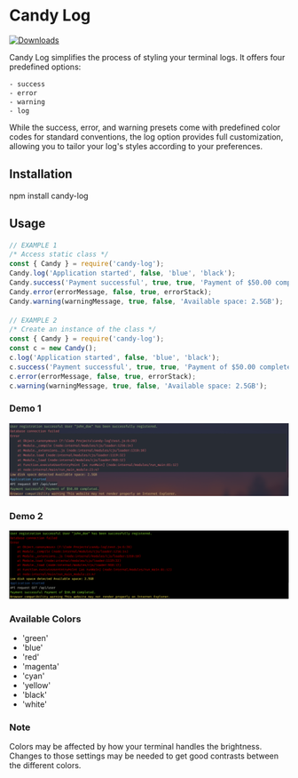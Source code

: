 # Candy Log
[![Downloads](https://badgen.net/npm/dt/candy-log)](https://www.npmjs.com/package/candy-log)

Candy Log simplifies the process of styling your terminal logs. It offers four predefined options: 
   
    - success
    - error 
    - warning
    - log

While the success, error, and warning presets come with predefined color codes for standard conventions, the log option provides full customization, allowing you to tailor your log's styles according to your preferences.

## Installation
npm install candy-log

## Usage
```javascript
// EXAMPLE 1
/* Access static class */
const { Candy } = require('candy-log');  
Candy.log('Application started', false, 'blue', 'black');
Candy.success('Payment successful', true, true, 'Payment of $50.00 completed.');
Candy.error(errorMessage, false, true, errorStack);
Candy.warning(warningMessage, true, false, 'Available space: 2.5GB');

// EXAMPLE 2
/* Create an instance of the class */
const { Candy } = require('candy-log');
const c = new Candy();
c.log('Application started', false, 'blue', 'black');
c.success('Payment successful', true, true, 'Payment of $50.00 completed.');
c.error(errorMessage, false, true, errorStack);
c.warning(warningMessage, true, false, 'Available space: 2.5GB');
```
### Demo 1
![alt text](https://github.com/sindre-gangeskar/candy-log/blob/master/example1.png?raw=true)

### Demo 2
![alt text](https://github.com/sindre-gangeskar/candy-log/blob/master/example2.png?raw=true)

### Available Colors

- 'green'
- 'blue'
- 'red'
- 'magenta'
- 'cyan'
- 'yellow'
- 'black'
- 'white'


### Note
Colors may be affected by how your terminal handles the brightness.
Changes to those settings may be needed to get good contrasts between the different colors. 
